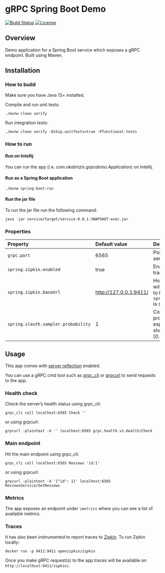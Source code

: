 # gRPC Spring Boot Demo

[![Build Status](https://github.com/nikos912000/grpcdemo/workflows/Build/badge.svg)](https://github.com/nikos912000/grpcdemo/actions?query=workflow:"Build")
[![License](https://img.shields.io/badge/License-Apache%202.0-blue.svg)](https://opensource.org/licenses/Apache-2.0)

## Overview

Demo application for a Spring Boot service which exposes a gRPC endpoint. Built using Maven.

## Installation

### How to build

Make sure you have Java 13+ installed.

Compile and run unit tests:
    
    ./mvnw clean verify

Run integration tests:

    ./mvnw clean verify -Dskip.unitTests=true -Pfunctional-tests

### How to run

#### Run on Intellij

You can run the app (i.e. *com.nkatirtzis.grpcdemo.Application*) on Intellij.

#### Run as a Spring Boot application

    ./mvnw spring-boot:run

#### Run the jar file

To run the jar file run the following command:

    java -jar service/target/service-0.0.1-SNAPSHOT-exec.jar

### Properties

| Property                            | Default value          | Description                                                                                      |
|:------------------------------------|:-----------------------|:-------------------------------------------------------------------------------------------------|
| `grpc.port`                         | 6565                   | Port where gRPC server is running                                                                |
| `spring.zipkin.enabled`             | true                   | Enables Zipkin for traces                                                                        |
| `spring.zipkin.baseUrl`             | http://127.0.0.1:9411/ | Host where trace data will be sent to. Need to be set if `spring.zipkin.enabled` is set to true. |
| `spring.sleuth.sampler.probability` | 1                      | Configures the probability of spans exported. Value should be in range \[0.0,1.0\]               |

## Usage

This app comes with [server reflection](https://github.com/grpc/grpc-java/blob/master/documentation/server-reflection-tutorial.md) enabled.

You can use a gRPC cmd tool such as [grpc_cli](https://github.com/grpc/grpc/blob/master/doc/command_line_tool.md) or [grpcurl](https://github.com/fullstorydev/grpcurl) to send requests to the app.

### Health check

Check the server’s health status using grpc_cli:

    grpc_cli call localhost:6565 Check ''
    
or using grpcurl:
    
    grpcurl -plaintext -d '' localhost:6565 grpc.health.v1.Health/Check
    
### Main endpoint

Hit the main endpoint using grpc_cli:

    grpc_cli call localhost:6565 Reviews 'id:1'
    
or using grpcurl:

    grpcurl -plaintext -d '{"id": 1}' localhost:6565 ReviewsService/GetReviews

### Metrics

The app exposes an endpoint under `\metrics` where you can see a list of available metrics.

### Traces

It has also been instrumented to report traces to [Zipkin](https://zipkin.io/). To run Zipkin locally:
    
    docker run -p 9411:9411 openzipkin/zipkin
    
Once you make gRPC request(s) to the app traces will be available on `http://localhost:9411/zipkin/`.
